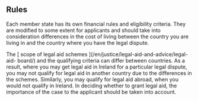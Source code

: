 ##  Rules

Each member state has its own financial rules and eligibility criteria. They
are modified to some extent for applicants and should take into consideration
differences in the cost of living between the country you are living in and
the country where you have the legal dispute.

The [ scope of legal aid schemes ](/en/justice/legal-aid-and-advice/legal-aid-
board/) and the qualifying criteria can differ between countries. As a result,
where you may get legal aid in Ireland for a particular legal dispute, you may
not qualify for legal aid in another country due to the differences in the
schemes. Similarly, you may qualify for legal aid abroad, when you would not
qualify in Ireland. In deciding whether to grant legal aid, the importance of
the case to the applicant should be taken into account.
